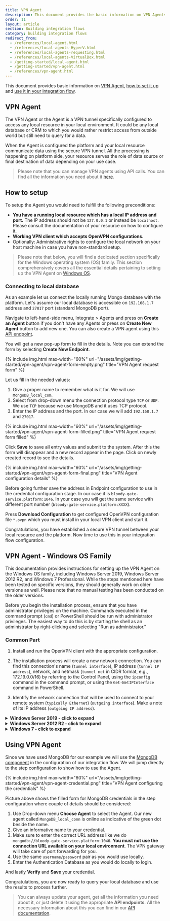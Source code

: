 ```yaml
---
title: VPN Agent
description: This document provides the basic information on VPN Agents and the way setup one in case you require one.
order: 11
layout: article
section: Building integration flows
category: building integration flows
redirect_from:
  - /references/local-agent.html
  - /references/local-agents-HyperV.html
  - /references/local-agents-requesting.html
  - /references/local-agents-VirtualBox.html
  - /getting-started/local-agent.html
  - /getting-started/vpn-agent.html
  - /references/vpn-agent.html
---
```


This document provides basic information on [VPN Agent](#vpn-agent), [how to set it up](#how-to-setup)
and [use it in your integration flow](#using-vpn-agent).

## VPN Agent

The VPN Agent or the Agent is а VPN tunnel specifically configured to access any
local resource in your local environment. It could be any local database or CRM
to which you would rather restrict access from outside world but still need
to query for a data.

When the Agent is configured the platform and your local resource communicate data
using the secure VPN tunnel. All the processing is happening on platform side, your
resource serves the role of data source or final destination of data depending on
your use case.

> Please note that you can manage VPN agents using API calls. You can find all the information you need about it [here]({{site.data.tenant.apiDocsUri}}/v2#/vpn%20agents).

## How to setup

To setup the Agent you would need to fulfill the following preconditions:

*   **You have a running local resource which has a local IP address and port.** The IP address should not be `127.0.0.1` or instead be `localhost`. Please consult the documentation of your resource on how to configure it.
*   **Working VPN client which accepts OpenVPN configurations.**
*   Optionally: Administrative rights to configure the local network on your host machine in case you have non-standard setup.

> Please note that below, you will find a dedicated section specifically for the Windows operating system (OS) family. This section comprehensively covers all the essential details pertaining to setting up the VPN Agent on [Windows OS](#vpn-agent---windows-os-family).

### Connecting to local database

As an example let us connect the locally running Mongo database with the platform.
Let's assume our local database is accessible on `192.168.1.7` address and `27017`
port (standard MongoDB port).

Navigate to left-hand-side menu, Integrate > Agents and press on **Create an Agent** button
if you don't have any Agents or press on **Create New Agent** button to add new one. You can also create a VPN agent using this [API endpoint]({{site.data.tenant.apiDocsUri}}/v2#/vpn%20agents/post_agents_vpn).

You will get a new pop-up form to fill in the details. Note you can extend the form
by selecting **Create New Endpoint**.

{% include img.html max-width="60%" url="/assets/img/getting-started/vpn-agent/vpn-agent-form-empty.png" title="VPN Agent request form" %}

Let us fill in the needed values:

1.  Give a proper name to remember what is it for. We will use `MongoDB_local_com`.
2.  Select from drop-down menu the connection protocol type `TCP` or `UDP`. We use `TCP` because we use MongoDB and it uses TCP protocol.
3.  Enter the IP address and the port. In our case we will add `192.168.1.7` and `27017`.

{% include img.html max-width="60%" url="/assets/img/getting-started/vpn-agent/vpn-agent-form-filled.png" title="VPN Agent request form filled" %}

Click **Save** to save all entry values and submit to the system. After this the
form will disappear and a new record appear in the page. Click on newly created
record to see the details.

{% include img.html max-width="60%" url="/assets/img/getting-started/vpn-agent/vpn-agent-form-final.png" title="VPN Agent configuration details" %}

Before going further save the address in Endpoint configuration to use in the
credential configuration stage. In our case it is `bloody-gate-service.platform:1046`.
In your case you will get the same service with different port number (`bloody-gate-service.platform:XXXX`).

Press **Download Configuration** to get configured OpenVPN configuration file
`*.ovpn` which you must install in your local VPN client and start it.

Congratulations, you have established a secure VPN tunnel between your local
resource and the platform. Now time to use this in your integration flow configuration.

## VPN Agent - Windows OS Family

This documentation provides instructions for setting up the VPN Agent on the Windows OS family, including Windows Server 2019, Windows Server 2012 R2, and Windows 7 Professional. While the steps mentioned here have been tested on specific versions, they should generally work on older versions as well. Please note that no manual testing has been conducted on the older versions.

Before you begin the installation process, ensure that you have administrator privileges on the machine. Commands executed in the command prompt (`cmd`) or PowerShell should be run with administrator privileges. The easiest way to do this is by starting the shell as an administrator by right-clicking and selecting "Run as administrator."

### Common Part

1. Install and run the OpenVPN client with the appropriate configuration.

2. The installation process will create a new network connection. You can find this connection's name (`tunnel interface`), IP address (`tunnel IP address`), network, and netmask (`tunnel net` in CIDR format, e.g., 172.19.0.0/16) by referring to the Control Panel, using the `ipconfig` command in the command prompt, or using the `Get-NetIPInterface` command in PowerShell.

3. Identify the network connection that will be used to connect to your remote system (`typically Ethernet`) (`outgoing interface`). Make a note of its IP address (`outgoing IP address`).

<details close markdown="block"><summary><strong>Windows Server 2019 - click to expand</strong></summary>

**1.** SEnable IP routing by running the following command in PowerShell as an administrator:

```
Set-NetIPInterface -Forwarding Enabled
```

To check if IP routing is enabled, run the following command in PowerShell:

```
Get-NetIPInterface | Select-Object ifIndex, InterfaceAlias, AddressFamily, ConnectionState, Forwarding | Sort-Object -Property IfIndex | Format-Table
```

**2.** Enable NAT by running the following command in PowerShell as an administrator:

```
New-NetNat -Name NAT_NAME -InternalIPInterfaceAddressPrefix <tunnel net>
```
Replace `<tunnel net>` with the appropriate value for the tunnel network. To check if NAT was created successfully, run the following command in PowerShell:

```
Get-NetNat
```

**3.** Grant access through the firewall by running the following command in PowerShell as an administrator:

```
New-NetFirewallRule -DisplayName "Allow Inbound from Tunnel" -Direction Inbound -RemoteAddress <tunnel net>, <outgoing IP address> -Action Allow
```

Replace `<tunnel net>` with the tunnel network and `<outgoing IP address>` with the outgoing IP address. You can also use the `Windows Firewall` UI or disable the firewall entirely in the `Control Panel`. However, disabling the firewall poses security risks. To check if the rule was installed successfully, you can use the `Windows Firewall` UI or run the following command in PowerShell:

```
Get-NetFirewallRule
```

</details>

<details close markdown="block"><summary><strong>Windows Server 2012 R2 - click to expand</strong></summary>

**1.** Enable IP routing by running the following command in PowerShell as an administrator:

```
Set-NetIPInterface -Forwarding Enabled
```

To check if IP routing is enabled, run the following command in PowerShell:

```
Get-NetIPInterface | Select-Object ifIndex, InterfaceAlias, AddressFamily, ConnectionState, Forwarding | Sort-Object -Property IfIndex | Format-Table
```

**2.** Enable NAT:

Setting up NAT in Windows Server 2012 R2 is more involved compared to Windows Server 2019. Please refer to the [documentation](https://www.itprotoday.com/windows-server/jsi-tip-7353-how-do-i-configure-nat-server-windows-server-2003) for detailed instructions. This involves installing and configuring the Routing and Remote Access Service (RRAS) using the UI. Add the `tunnel interface` as Private and the `outgoing interface` as Public. You can install and enable RRAS using the following PowerShell command:

```
Install-WindowsFeature Routing -IncludeManagementTools
```

**3.** Grant access through the firewall by running the following command in PowerShell as an administrator:

```
New-NetFirewallRule -DisplayName "Allow Inbound from Tunnel" -Direction Inbound -RemoteAddress <tunnel net>, <outgoing IP address> -Action Allow
```

Replace `<tunnel net>` with the tunnel network and `<outgoing IP address>` with the outgoing IP address. You can also use the `Windows Firewall` UI or disable the firewall entirely in the `Control Panel`. However, disabling the firewall poses security risks. To check if the rule was installed successfully, you can use the `Windows Firewall` UI or run the following command in PowerShell:

```
Get-NetFirewallRule
```

</details>

<details close markdown="block"><summary><strong>Windows 7 - click to expand</strong></summary>

**1.** Enable Routing and Remote Service (RRAS): Go to Control Panel -> Administrative Tools -> Services -> Routing and Remote Access. Set the startup mode to "Automatic," apply the changes, and start the service.

**2.** Instead of enabling NAT, configure Internet Connection Sharing (ICS):

* Go to Control Panel -> Network and Internet -> Network and Sharing Center.
* Click on "Change adapter settings."
* Right-click on the `outgoing interface` and select "Properties."
* In the "Properties" window, navigate to the "Sharing" tab.
* Enable the checkbox "Allow other network users to connect through this computer's Internet connection."
* Select the `tunnel interface` under "Home networking connection."

> Notice: It might be necessary to disconnect and reconnect the OpenVPN client after making this setting change.

**3.** Grant access through the firewall:

* Go to Control Panel -> System and Security -> Windows Firewall -> Advanced Settings -> New Rule.
* Create an "Inbound" rule that allows all traffic for all programs, protocols, and ports where remote IP addresses are from the `tunnel net` (e.g., 172.19.0.0/16).
* Alternatively, you can disable the firewall entirely by going to Control Panel -> System and Security -> Windows Firewall -> Turn Windows Firewall on or off. However, disabling the firewall poses security risks.

> Please keep in mind the security implications when modifying firewall settings.

</details>

## Using VPN Agent

Since we have used MongoDB for our example we will use the [MongoDB component](/components/mongodb)
in the configuration of our integration flow. We will jump directly to the step
configuration to show how to use the Agent.

{% include img.html max-width="60%" url="/assets/img/getting-started/vpn-agent/vpn-agent-credential.png" title="VPN Agent configuring the credentials" %}

Picture above shows the filled form for MongoDB credentials in the step configuration
where couple of details should be considered:

1.  Use Drop-down menu **Choose Agent** to select the Agent. Our new agent called `MongoDB_local_conn` is online as indicative of the green dot beside the name.
2.  Give an informative name to your credential.
3.  Make sure to enter the correct URL address like we do `mongodb://bloody-gate-service.platform:1046`. **You must not use the connection URL available on your local environment**. The VPN gateway will take care of port forwarding for you.
4.  Use the same `username/password` pair as you would use locally.
5.  Enter the Authentication Database as you would do locally to login.

And lastly **Verify** and **Save** your credential.

Congratulations, you are now ready to query your local database and use the results
to process further.

>You can always update your agent, get all the information you need about it, or just delete it using the appropriate **API endpoints**.
All the necessary information about this you can find in our [API documentation]({{site.data.tenant.apiDocsUri}}/v2#/vpn%20agents).
